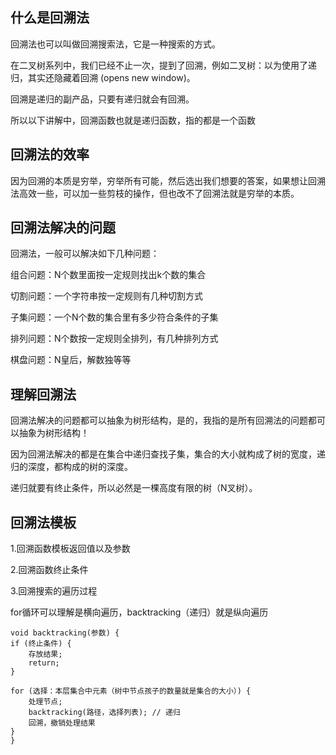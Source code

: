 ## 什么是回溯法
回溯法也可以叫做回溯搜索法，它是一种搜索的方式。

在二叉树系列中，我们已经不止一次，提到了回溯，例如二叉树：以为使用了递归，其实还隐藏着回溯 (opens new window)。

回溯是递归的副产品，只要有递归就会有回溯。

所以以下讲解中，回溯函数也就是递归函数，指的都是一个函数


## 回溯法的效率
因为回溯的本质是穷举，穷举所有可能，然后选出我们想要的答案，如果想让回溯法高效一些，可以加一些剪枝的操作，但也改不了回溯法就是穷举的本质。

## 回溯法解决的问题

回溯法，一般可以解决如下几种问题：

组合问题：N个数里面按一定规则找出k个数的集合

切割问题：一个字符串按一定规则有几种切割方式

子集问题：一个N个数的集合里有多少符合条件的子集

排列问题：N个数按一定规则全排列，有几种排列方式

棋盘问题：N皇后，解数独等等

## 理解回溯法

回溯法解决的问题都可以抽象为树形结构，是的，我指的是所有回溯法的问题都可以抽象为树形结构！

因为回溯法解决的都是在集合中递归查找子集，集合的大小就构成了树的宽度，递归的深度，都构成的树的深度。

递归就要有终止条件，所以必然是一棵高度有限的树（N叉树）。


## 回溯法模板

1.回溯函数模板返回值以及参数

2.回溯函数终止条件

3.回溯搜索的遍历过程

for循环可以理解是横向遍历，backtracking（递归）就是纵向遍历


    void backtracking(参数) {
    if (终止条件) {
        存放结果;
        return;
    }

    for (选择：本层集合中元素（树中节点孩子的数量就是集合的大小）) {
        处理节点;
        backtracking(路径，选择列表); // 递归
        回溯，撤销处理结果
    }
    }



